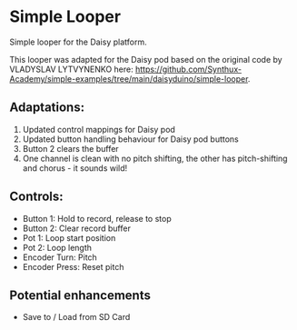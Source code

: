 # Simple Looper

Simple looper for the Daisy platform.

This looper was adapted for the Daisy pod based on the original code by VLADYSLAV LYTVYNENKO here: https://github.com/Synthux-Academy/simple-examples/tree/main/daisyduino/simple-looper.

## Adaptations:

1. Updated control mappings for Daisy pod
2. Updated button handling behaviour for Daisy pod buttons
3. Button 2 clears the buffer
4. One channel is clean with no pitch shifting, the other has pitch-shifting and chorus - it sounds wild!

## Controls:

- Button 1: Hold to record, release to stop
- Button 2: Clear record buffer
- Pot 1: Loop start position
- Pot 2: Loop length
- Encoder Turn: Pitch
- Encoder Press: Reset pitch

## Potential enhancements

- Save to / Load from SD Card